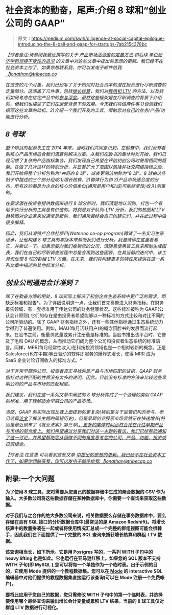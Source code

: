 # 社会资本的勤奋，尾声:介绍 8 球和“创业公司的 GAAP”

> 原文：<https://medium.com/swlh/diligence-at-social-capital-epilogue-introducing-the-8-ball-and-gaap-for-startups-7ab215c378bc>

*【作者备注:请参阅我最近撰写的关于* [*产品市场适合度的定量方法*](https://tribecap.co/a-quantitative-approach-to-product-market-fit/) *和后续* [*单位经济学和规模不变性的追求*](https://tribecap.co/unit-economics-and-the-pursuit-of-scale-invariance/) *的文章中对这些文章中提出的思想的更新。我已经不在社会资本工作了，如果你想联系我，你可以发电子邮件给我:*[*【jonathan@tribecap.co*](mailto:jonathan@tribecap.co)

*在过去的几个月里，我们已经写了关于如何对社会资本的潜在投资进行尽职调查的定量部分。这涵盖了几件事，包括[增长核算](/swlh/diligence-at-social-capital-part-1-accounting-for-user-growth-4a8a449fddfc)，我们对[群组和 LTV](/swlh/diligence-at-social-capital-part-3-cohorts-and-revenue-ltv-ab65a07464e1) 的方法，以及我们如何考虑在给定产品中的[参与深度](/swlh/diligence-at-social-capital-part-5-depth-of-usage-and-quality-of-revenue-b4dd96b47ca6#.xezkm4exj)。虽然这些框架是在尽职调查的背景下介绍的，但我们也描述了它们在运营背景下的效用。今天我们将做两件事:1)谈谈我们撰写这些文章的动机，2)介绍一个我们开发的工具，帮助您对自己的业务/产品/功能进行分析。*

## *8 号球*

*整个项目的起源发生在 2014 年末，当时我们共同意识到，在勤奋中，我们没有看到核心产品市场适合我们满意的解决方案。从我们在脸书的集体时光开始，我们已经习惯了复杂的产品指标集合，我们发现自己希望在评估初创公司时使用相同的框架。在做了几次这样的特别分析，并显著扩大了范围以包括非社交网络指标之后，我们开始将整个分析包称为“神奇的 8 球”，或者更简洁地称为“8 球”。8 球由这些帖子中描述的三个部分组成:1)增长核算，2)群体行为和 3)产品市场适合度的分布，所有这些都是为企业的核心价值单位(通常是用户和/或(可能经常性)收入)测量的。*

*在要求潜在投资者提供数据来进行 8 球分析时，我们清楚地认识到，打包一个有助于执行分析的工具是有价值的。特别是对于队列-LTV 分析，我们的热图和 LTV 趋势图对企业家来说通常是新的，我们通常最终会自己创建它们，并在此过程中做很多解释。*

*因此，我们从滑铁卢合作社项目(Waterloo co-op program)聘请了一名实习生张继承，让他构建 8 球工具的零版本来帮助我们进行分析。我邀请你在这里看看它，并尝试一下。如果您要向我们推销您的公司，请随意使用该工具来帮助生成图表，我们在自己的尽职调查过程中总是会用到这些图表。在其当前的迭代中，该工具仅处理 8 球的群组 LTV 方面。在未来，我们将构建更多的特性来提供在这一系列文章中描述的其他标准分析。*

## *创业公司通用会计准则？*

*除了在勤奋方面的用处，8 球实际上解决了初创企业生态系统中更广泛的需求，即*缺乏标准和报告*。为了详细说明这一点，让我们首先离题进入财务指标。在财务报告领域，有一套标准用于传达公司的财务健康状况。这些标准被称为 GAAP(公认会计原则),它们的存在是由投资者希望能够以一种标准的方式比较和对比不同的公司所驱动的。除了 GAAP 财务指标之外，还有一些其他指标通过生态系统动力学得到了普遍使用。例如，MAU(每月活跃用户)的概念因脸书的发展而流行起来。在脸书之前，衡量浏览量或累计注册量是标准的。当脸书推出该平台时，它普及了毛和 DAU 的概念，从而推动它们成为整个公司和投资者生态系统的标准语言。同样，MRR(每月经常性收入)在科技投资领域也是一个相对较新的概念。正是 Salesforce(也在中期)等云驱动的软件即服务的爆炸式增长，使得 MRR 成为 SaaS 企业讨论订阅收入的标准方式。*

*对于非常早期的公司，投资者真正寻找的是产品与市场匹配的证据，GAAP 财务指标对这种匹配的性质没有太多的说明。因此，目前没有标准的方法来比较这些早期公司的产品与市场的匹配程度。*

*我们建议，我们在这一系列文章中阐述的 8 球分析构成了一个合理的类似 GAAP 的标准，用于理解适合早期公司的产品市场。*

*当然，GAAP 的实际出现比我上面提到的更复杂(特别是关于监管机构的参与，参见这篇[论文](http://www.iasplus.com/en/binary/resource/0407zeffusgaap.pdf)了解该主题的简短历史)，但是早期创业股票市场显然正在快速增长(特别是最近颁布了《就业法案》第三章[)，更多的集体时间必然会花在评估早期产品与市场的契合度上。我们希望通过分享我们对这一主题的看法，我们已经帮助通知了这一讨论，并希望帮助您从稍微不同的角度思考您的公司、产品、功能、投资或投资组合。](http://techcrunch.com/2015/10/30/title-iii-approved-floodgates-now-open-for-general-investors-to-fund-small-business/)*

**【作者注:在这里* *可以看到这些文章* [*中提出的思想的更新。我已经不在社会资本工作了，如果你想联系我，你可以发电子邮件给我:*](https://tribecap.co/a-quantitative-approach-to-product-market-fit/)[*【jonathan@tribecap.co*](mailto:jonathan@tribecap.co)*

## **附录:一个大问题**

**为了使用 8 球工具，您将需要从您自己的数据存储中生成的聚合数据的 CSV 作为输入。大多数公司将这些数据存储在某种数据库中，你需要一个查询来获取这些数据。**

**对于我们与之合作的绝大多数公司来说，相关数据要么存储在事务数据库中，要么存储在具有 SQL 接口的分析数据仓库中(最常见的是 Amazon Redshift)。将增长核算中的数量拼凑在一起或者将使用情况汇总成一个完整的群组视图可能会很棘手，因此我们在下面提供了一个完整的 SQL 查询来捕获增长核算和群组-LTV 数据。**

**该查询相当长，如下所示。它是用 Postgres 写的，一系列 WITH 子句中的 heavy lifting 也是如此。它也运行在亚马逊红移上。如果您的 SQL 版本不支持 WITH 子句(即 MySQL ),您可以将每一个单独作为一个临时表。出于示例的目的，它使用 Mode 提供的一个教程数据集。您可以在 [Mode](https://modeanalytics.com) 的 interactive SQL 编辑器中对他们提供的教程数据集直接运行该查询(可以在 Mode 注册一个免费帐户)。**

**要将此应用于您自己的数据，您只需修改 WITH 子句中的第一个临时表，并选择要使用哪个最终查询来输出增长会计变量或累积 LTV 结果。当前的 8 球工具仅对群组 LTV 数据进行可视化。**